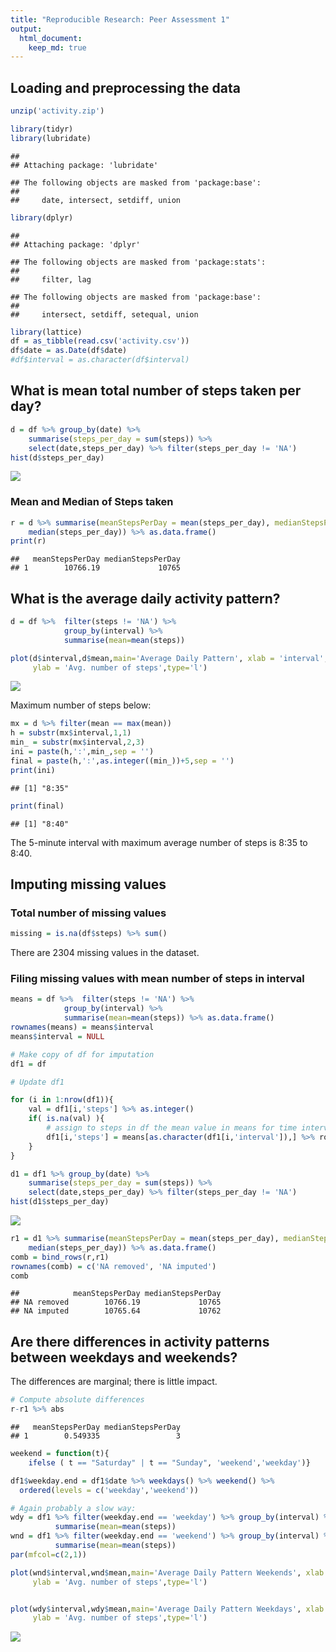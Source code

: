 ```yaml
---
title: "Reproducible Research: Peer Assessment 1"
output: 
  html_document:
    keep_md: true
---
```


## Loading and preprocessing the data


```r
unzip('activity.zip')
```


```r
library(tidyr)
library(lubridate)
```

```
## 
## Attaching package: 'lubridate'
```

```
## The following objects are masked from 'package:base':
## 
##     date, intersect, setdiff, union
```

```r
library(dplyr)
```

```
## 
## Attaching package: 'dplyr'
```

```
## The following objects are masked from 'package:stats':
## 
##     filter, lag
```

```
## The following objects are masked from 'package:base':
## 
##     intersect, setdiff, setequal, union
```

```r
library(lattice)
df = as_tibble(read.csv('activity.csv'))
df$date = as.Date(df$date)
#df$interval = as.character(df$interval)
```

## What is mean total number of steps taken per day?


```r
d = df %>% group_by(date) %>% 
    summarise(steps_per_day = sum(steps)) %>% 
    select(date,steps_per_day) %>% filter(steps_per_day != 'NA') 
hist(d$steps_per_day)
```

![](PA1_template_files/figure-html/unnamed-chunk-3-1.png)<!-- -->

### Mean and Median of Steps taken


```r
r = d %>% summarise(meanStepsPerDay = mean(steps_per_day), medianStepsPerDay =
    median(steps_per_day)) %>% as.data.frame()
print(r)
```

```
##   meanStepsPerDay medianStepsPerDay
## 1        10766.19             10765
```

## What is the average daily activity pattern?


```r
d = df %>%  filter(steps != 'NA') %>% 
            group_by(interval) %>% 
            summarise(mean=mean(steps))

plot(d$interval,d$mean,main='Average Daily Pattern', xlab = 'interval',
     ylab = 'Avg. number of steps',type='l')
```

![](PA1_template_files/figure-html/unnamed-chunk-5-1.png)<!-- -->

Maximum number of steps below:


```r
mx = d %>% filter(mean == max(mean))
h = substr(mx$interval,1,1)
min_ = substr(mx$interval,2,3)
ini = paste(h,':',min_,sep = '')
final = paste(h,':',as.integer((min_))+5,sep = '')
print(ini)
```

```
## [1] "8:35"
```

```r
print(final)
```

```
## [1] "8:40"
```

The 5-minute interval with maximum average number of steps is 8:35 to 8:40.


## Imputing missing values

### Total number of missing values


```r
missing = is.na(df$steps) %>% sum()
```
There are 2304 missing values in the dataset.

### Filing missing values with mean number of steps in interval


```r
means = df %>%  filter(steps != 'NA') %>% 
            group_by(interval) %>% 
            summarise(mean=mean(steps)) %>% as.data.frame()
rownames(means) = means$interval
means$interval = NULL

# Make copy of df for imputation
df1 = df

# Update df1

for (i in 1:nrow(df1)){
    val = df1[i,'steps'] %>% as.integer()
    if( is.na(val) ){
        # assign to steps in df the mean value in means for time interval
        df1[i,'steps'] = means[as.character(df1[i,'interval']),] %>% round
    }
}

d1 = df1 %>% group_by(date) %>% 
    summarise(steps_per_day = sum(steps)) %>% 
    select(date,steps_per_day) %>% filter(steps_per_day != 'NA') 
hist(d1$steps_per_day)
```

![](PA1_template_files/figure-html/unnamed-chunk-8-1.png)<!-- -->


```r
r1 = d1 %>% summarise(meanStepsPerDay = mean(steps_per_day), medianStepsPerDay =
    median(steps_per_day)) %>% as.data.frame()
comb = bind_rows(r,r1)
rownames(comb) = c('NA removed', 'NA imputed')
comb
```

```
##            meanStepsPerDay medianStepsPerDay
## NA removed        10766.19             10765
## NA imputed        10765.64             10762
```

## Are there differences in activity patterns between weekdays and weekends?

The differences are marginal; there is little impact.


```r
# Compute absolute differences 
r-r1 %>% abs
```

```
##   meanStepsPerDay medianStepsPerDay
## 1        0.549335                 3
```


```r
weekend = function(t){
    ifelse ( t == "Saturday" | t == "Sunday", 'weekend','weekday')}

df1$weekday.end = df1$date %>% weekdays() %>% weekend() %>%
  ordered(levels = c('weekday','weekend'))

# Again probably a slow way:
wdy = df1 %>% filter(weekday.end == 'weekday') %>% group_by(interval) %>%   
          summarise(mean=mean(steps))
wnd = df1 %>% filter(weekday.end == 'weekend') %>% group_by(interval) %>%
          summarise(mean=mean(steps))
par(mfcol=c(2,1))

plot(wnd$interval,wnd$mean,main='Average Daily Pattern Weekends', xlab = 'interval',
     ylab = 'Avg. number of steps',type='l')


plot(wdy$interval,wdy$mean,main='Average Daily Pattern Weekdays', xlab = 'interval',
     ylab = 'Avg. number of steps',type='l')
```

![](PA1_template_files/figure-html/unnamed-chunk-11-1.png)<!-- -->
